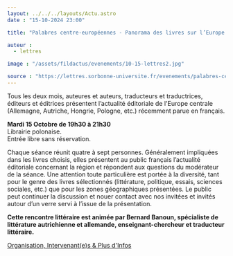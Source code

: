 ```yaml
---
layout: ../../../layouts/Actu.astro
date : "15-10-2024 23:00"

title: "Palabres centre-européennes - Panorama des livres sur l’Europe centrale"

auteur :
  - lettres

image : "/assets/fildactus/evenements/10-15-lettres2.jpg"

source : "https://lettres.sorbonne-universite.fr/evenements/palabres-centre-europeennes-panorama-des-livres-sur-l-europe-centrale-18"
---
```


Tous les deux mois, auteures et auteurs, traducteurs et traductrices, éditeurs et éditrices présentent l’actualité éditoriale de l'Europe centrale (Allemagne, Autriche, Hongrie, Pologne, etc.) récemment parue en français.

__Mardi 15 Octobre de 19h30 à 21h30__  
Librairie polonaise.  
Entrée libre sans réservation.

Chaque séance réunit quatre à sept personnes. Généralement impliquées dans les livres choisis, elles présentent au public français l’actualité éditoriale concernant la région et répondent aux questions du modérateur de la séance. Une attention toute particulière est portée à la diversité, tant pour le genre des livres sélectionnés (littérature, politique, essais, sciences sociales, etc.) que pour les zones géographiques présentées. Le public peut continuer la discussion et nouer contact avec nos invitées et invités autour d’un verre servi à l’issue de la présentation.

__Cette rencontre littéraire est animée par Bernard Banoun, spécialiste de littérature autrichienne et allemande, enseignant-chercheur et traducteur littéraire.__

[Organisation, Intervenant(e)s & Plus d'Infos](https://lettres.sorbonne-universite.fr/evenements/palabres-centre-europeennes-panorama-des-livres-sur-l-europe-centrale-18)